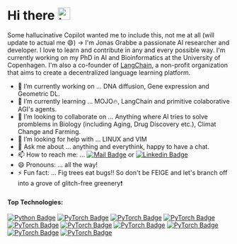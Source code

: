 # Hi there <img src="https://user-images.githubusercontent.com/1303154/88677602-1635ba80-d120-11ea-84d8-d263ba5fc3c0.gif" width="28px" height="28px" alt="hi">
<!--👋 -->

Some hallucinative Copilot wanted me to include this, not me at all (will update to actual me :smile:) -> I'm Jonas Grabbe a passionate AI researcher and developer. I love to learn and contribute in any and every possible way. I'm currently working on my PhD in AI and Bioinformatics at the University of Copenhagen. I'm also a co-founder of [LangChain](https://langchain.org/), a non-profit organization that aims to create a decentralized language learning platform.

- 🔭 I’m currently working on ... DNA diffusion, Gene expression and Geometric DL. 
- 🌱 I’m currently learning ... MOJO🔥, LangChain and primitive colaborative AGI's agents.
- 👯 I’m looking to collaborate on ... Anything where AI tries to solve promblems in Biology (including Aging, Drug Discovery etc.), Climat Change and Farming.
- 🤔 I’m looking for help with ... LINUX and VIM
- 💬 Ask me about ... anything and everythink, happy to have a chat. 
- 📫 How to reach me: ... [![Mail Badge](https://img.shields.io/badge/-grabbe.jonas_-c0392b?style=plastic&labelColor=eddcd2&logo=gmail&logoColor=c0392b)](mailto:grabbe.jonas@gmail.com)  or  [![Linkedin Badge](https://img.shields.io/badge/-Jonas_Grabbe-0e76a8?style=flat&labelColor=eddcd2&logo=linkedin&logoColor=0e76a8)](https://www.linkedin.com/in/jonas-grabbe/)
- 😄 Pronouns: ... all the way! 
- ⚡ Fun fact: ... Fig trees eat bugs:bangbang: So don't be FEIGE and let's branch off into a grove of glitch-free greenery:heavy_exclamation_mark:  


#### Top Technologies:

<!-- TODO: Make technologies links takes you to repositories -->
[![Python Badge](https://img.shields.io/badge/-Python-417eaf?style=for-the-badge&labelColor=black&logo=python&logoColor=ffdd54)](#) 
[![PyTorch Badge](https://img.shields.io/badge/-Python-417eaf?style=for-the-badge&labelColor=black&logo=pytorch&logoColor=ffdd54)](#) 
[![PyTorch Badge](https://img.shields.io/badge/-Python-417eaf?style=for-the-badge&labelColor=black&logo=tensorflow&logoColor=ffdd54)](#) 
[![PyTorch Badge](https://img.shields.io/badge/-Python-417eaf?style=for-the-badge&labelColor=black&logo=Keras&logoColor=ffdd54)](#) 
[![PyTorch Badge](https://img.shields.io/badge/-Python-417eaf?style=for-the-badge&labelColor=black&logo=opencv&logoColor=ffdd54)](#) 
[![PyTorch Badge](https://img.shields.io/badge/-Python-417eaf?style=for-the-badge&labelColor=black&logo=git&logoColor=ffdd54)](#) 
[![PyTorch Badge](https://img.shields.io/badge/-Python-417eaf?style=for-the-badge&labelColor=black&logo=numpy&logoColor=ffdd54)](#) 
[![PyTorch Badge](https://img.shields.io/badge/-Python-417eaf?style=for-the-badge&labelColor=black&logo=pandas&logoColor=ffdd54)](#) 
[![PyTorch Badge](https://img.shields.io/badge/-Python-417eaf?style=for-the-badge&labelColor=black&logo=scikit-learn&logoColor=ffdd54)](#) 
[![PyTorch Badge](https://img.shields.io/badge/-Python-417eaf?style=for-the-badge&labelColor=black&logo=scipy&logoColor=ffdd54)](#)  